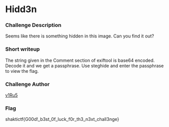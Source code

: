 # Hidd3n

### Challenge Description

Seems like there is something hidden in this image. Can you find it out?

### Short writeup

The string given in the Comment section of exiftool is base64 encoded. Decode it and we get a passphrase. Use steghide and enter the passphrase to view the flag.

### Challenge Author

[v1Ru5](https://twitter.com/SrideviKrishn16)

### Flag

shaktictf{G00d!_b3st_0f_luck_f0r_th3_n3xt_chall3nge}
